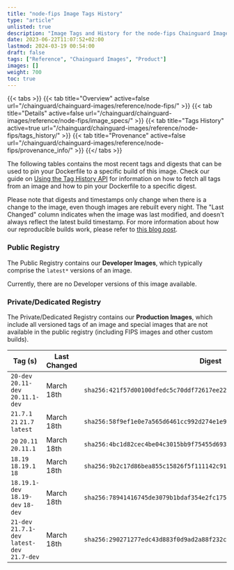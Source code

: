 ```yaml
---
title: "node-fips Image Tags History"
type: "article"
unlisted: true
description: "Image Tags and History for the node-fips Chainguard Image"
date: 2023-06-22T11:07:52+02:00
lastmod: 2024-03-19 00:54:00
draft: false
tags: ["Reference", "Chainguard Images", "Product"]
images: []
weight: 700
toc: true
---
```


{{< tabs >}}
{{< tab title="Overview" active=false url="/chainguard/chainguard-images/reference/node-fips/" >}}
{{< tab title="Details" active=false url="/chainguard/chainguard-images/reference/node-fips/image_specs/" >}}
{{< tab title="Tags History" active=true url="/chainguard/chainguard-images/reference/node-fips/tags_history/" >}}
{{< tab title="Provenance" active=false url="/chainguard/chainguard-images/reference/node-fips/provenance_info/" >}}
{{</ tabs >}}

The following tables contains the most recent tags and digests that can be used to pin your Dockerfile to a specific build of this image. Check our guide on [Using the Tag History API](/chainguard/chainguard-images/using-the-tag-history-api/) for information on how to fetch all tags from an image and how to pin your Dockerfile to a specific digest.

Please note that digests and timestamps only change when there is a change to the image, even though images are rebuilt every night. The "Last Changed" column indicates when the image was last modified, and doesn't always reflect the latest build timestamp. For more information about how our reproducible builds work, please refer to [this blog post](https://www.chainguard.dev/unchained/reproducing-chainguards-reproducible-image-builds).

### Public Registry
The Public Registry contains our **Developer Images**, which typically comprise the `latest*` versions of an image.

Currently, there are no Developer versions of this image available.

### Private/Dedicated Registry
The Private/Dedicated Registry contains our **Production Images**, which include all versioned tags of an image and special images that are not available in the public registry (including FIPS images and other custom builds).

| Tag (s)                                        | Last Changed | Digest                                                                    |
|------------------------------------------------|--------------|---------------------------------------------------------------------------|
|  `20-dev` `20.11-dev` `20.11.1-dev`            | March 18th   | `sha256:421f57d00100dfedc5c70ddf72617ee22087d2f7841183b7ad43afd8bb6d7472` |
|  `21.7.1` `21` `21.7` `latest`                 | March 18th   | `sha256:58f9ef1e0e7a565d6461cc992d274e1e937db6823da52a7a2e7a4250e8cc4ff6` |
|  `20` `20.11` `20.11.1`                        | March 18th   | `sha256:4bc1d82cec4be04c3015bb9f75455d693a0cf49241ab0138f0a1acad4e78e9d3` |
|  `18.19` `18.19.1` `18`                        | March 18th   | `sha256:9b2c17d86bea855c15826f5f111142c91e6f8e6fc274738ff38ded3072185c83` |
|  `18.19.1-dev` `18.19-dev` `18-dev`            | March 18th   | `sha256:78941416745de3079b1bdaf354e2fc1757b113a7ef438388d1e5bdefb815146b` |
|  `21-dev` `21.7.1-dev` `latest-dev` `21.7-dev` | March 18th   | `sha256:290271277edc43d883f0d9ad2a88f232c4e679bd45eeb4b0031065625741d56e` |

